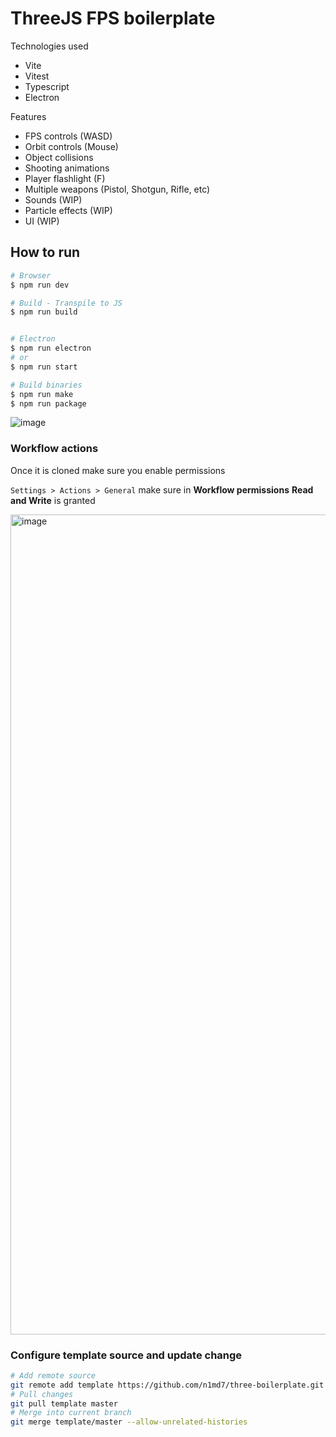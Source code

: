 # ThreeJS FPS boilerplate

Technologies used

- Vite
- Vitest
- Typescript
- Electron

Features

- FPS controls (WASD)
- Orbit controls (Mouse)
- Object collisions
- Shooting animations
- Player flashlight (F)
- Multiple weapons (Pistol, Shotgun, Rifle, etc)
- Sounds (WIP)
- Particle effects (WIP)
- UI (WIP)

## How to run

```bash
# Browser
$ npm run dev

# Build - Transpile to JS
$ npm run build


# Electron
$ npm run electron
# or
$ npm run start

# Build binaries
$ npm run make
$ npm run package
```

![image](https://github.com/n1md7/three-boilerplate/assets/6734058/620ca8af-9f7e-45e7-9eaf-2b757fbcc9b4)

### Workflow actions

Once it is cloned make sure you enable permissions

`Settings > Actions > General` make sure in **Workflow permissions** **Read and Write** is granted

<img width="1312" alt="image" src="https://github.com/n1md7/three-boilerplate/assets/6734058/d5f4bd64-45e5-4025-a6e6-d869c801b4e4">

### Configure template source and update change

```bash
# Add remote source
git remote add template https://github.com/n1md7/three-boilerplate.git
# Pull changes
git pull template master
# Merge into current branch
git merge template/master --allow-unrelated-histories
```
